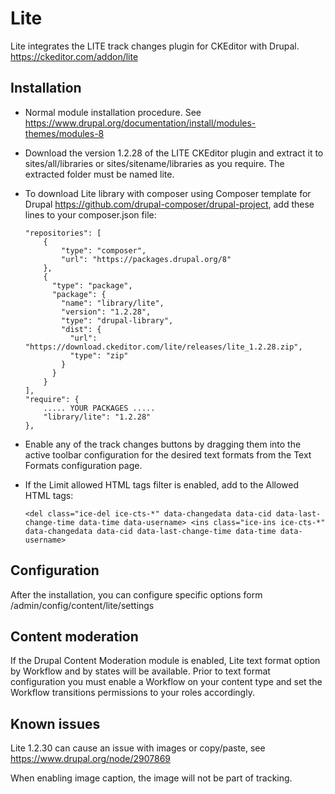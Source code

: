 Lite
===========

Lite integrates the LITE track changes plugin for CKEditor with Drupal.
https://ckeditor.com/addon/lite

Installation
------------

* Normal module installation procedure. See
  https://www.drupal.org/documentation/install/modules-themes/modules-8
* Download the version 1.2.28 of the LITE CKEditor plugin and extract it to
  sites/all/libraries or sites/sitename/libraries as you require. The extracted
  folder must be named lite.
* To download Lite library with composer using Composer template for Drupal
  https://github.com/drupal-composer/drupal-project, add these lines to your
  composer.json file:
  ```
  "repositories": [
      {
          "type": "composer",
          "url": "https://packages.drupal.org/8"
      },
      {
        "type": "package",
        "package": {
          "name": "library/lite",
          "version": "1.2.28",
          "type": "drupal-library",
          "dist": {
            "url": "https://download.ckeditor.com/lite/releases/lite_1.2.28.zip",
            "type": "zip"
          }
        }
      }
  ],
  "require": {
      ..... YOUR PACKAGES .....
      "library/lite": "1.2.28"
  },
  ```

* Enable any of the track changes buttons by dragging them into the active
  toolbar configuration for the desired text formats from the Text Formats
  configuration page.
* If the Limit allowed HTML tags filter is enabled, add to the Allowed HTML tags:
  ```
  <del class="ice-del ice-cts-*" data-changedata data-cid data-last-change-time data-time data-username> <ins class="ice-ins ice-cts-*" data-changedata data-cid data-last-change-time data-time data-username>
  ```

Configuration
------------

After the installation, you can configure specific options form
/admin/config/content/lite/settings

Content moderation
------------

If the Drupal Content Moderation module is enabled, Lite text format option by
Workflow and by states will be available.
Prior to text format configuration you must enable a Workflow on your content
type and set the Workflow transitions permissions to your roles accordingly.

Known issues
------------

Lite 1.2.30 can cause an issue with images or copy/paste, see
https://www.drupal.org/node/2907869

When enabling image caption, the image will not be part of tracking.
